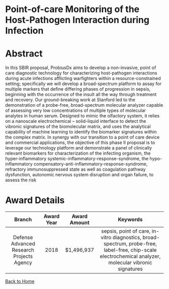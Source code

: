 
Point-of-care Monitoring of the Host-Pathogen Interaction during Infection
==========================================================================

# Abstract


In this SBIR proposal, ProbiusDx aims to develop a non-invasive, point of care diagnostic technology for characterizing host-pathogen interactions during acute infections afflicting warfighters within a resource-constrained setting; specifically we will develop a broad-spectrum platform to assay for multiple markers that define differing phases of progression in sepsis, beginning with the occurrence of the insult all the way through treatment and recovery. Our ground-breaking work at Stanford led to the demonstration of a probe-free, broad-spectrum molecular analyzer capable of assessing very low concentrations of multiple types of molecular analytes in human serum. Designed to mimic the olfactory system, it relies on a nanoscale electrochemical – solid-liquid interface to detect the vibronic signatures of the biomolecular matrix, and uses the analytical capability of machine learning to identify the biomarker signatures within the complex matrix. In synergy with our transition to a point of care device and commercial applications, the objective of this phase II proposal is to leverage our technology platform and demonstrate a panel of clinically relevant biomarkers for characterization of the infecting organism, the hyper-inflammatory systemic-inflammatory-response-syndrome, the hypo-inflammatory compensatory-anti-inflammatory-response-syndrome, refractory immunosuppressed state as well as coagulation pathway dysfunction, autonomic nervous system disruption and organ failure, to assess the risk  

# Award Details

|Branch|Award Year|Award Amount|Keywords|
| :---: | :---: | :---: | :---: |
|Defense Advanced Research Projects Agency|2018|$1,496,937|sepsis, point of care, in-vitro diagnostics, broad-spectrum, probe-free, label-free, chip-scale electrochemical analyzer, molecular vibronic signatures|
  
  


[Back to Home](https://github.com/chrischow/dod_sbir_awards/CC/#1213)
